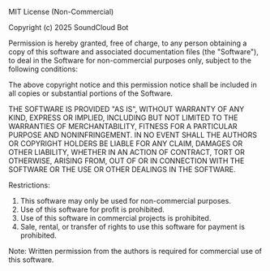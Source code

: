 MIT License (Non-Commercial)

Copyright (c) 2025 SoundCloud Bot

Permission is hereby granted, free of charge, to any person obtaining a copy
of this software and associated documentation files (the "Software"), to deal
in the Software for non-commercial purposes only, subject to the following conditions:

The above copyright notice and this permission notice shall be included in all
copies or substantial portions of the Software.

THE SOFTWARE IS PROVIDED "AS IS", WITHOUT WARRANTY OF ANY KIND, EXPRESS OR
IMPLIED, INCLUDING BUT NOT LIMITED TO THE WARRANTIES OF MERCHANTABILITY,
FITNESS FOR A PARTICULAR PURPOSE AND NONINFRINGEMENT. IN NO EVENT SHALL THE
AUTHORS OR COPYRIGHT HOLDERS BE LIABLE FOR ANY CLAIM, DAMAGES OR OTHER
LIABILITY, WHETHER IN AN ACTION OF CONTRACT, TORT OR OTHERWISE, ARISING FROM,
OUT OF OR IN CONNECTION WITH THE SOFTWARE OR THE USE OR OTHER DEALINGS IN THE
SOFTWARE.

Restrictions:
1. This software may only be used for non-commercial purposes.
2. Use of this software for profit is prohibited.
3. Use of this software in commercial projects is prohibited.
4. Sale, rental, or transfer of rights to use this software for payment is prohibited.

Note: Written permission from the authors is required for commercial use of this software. 
